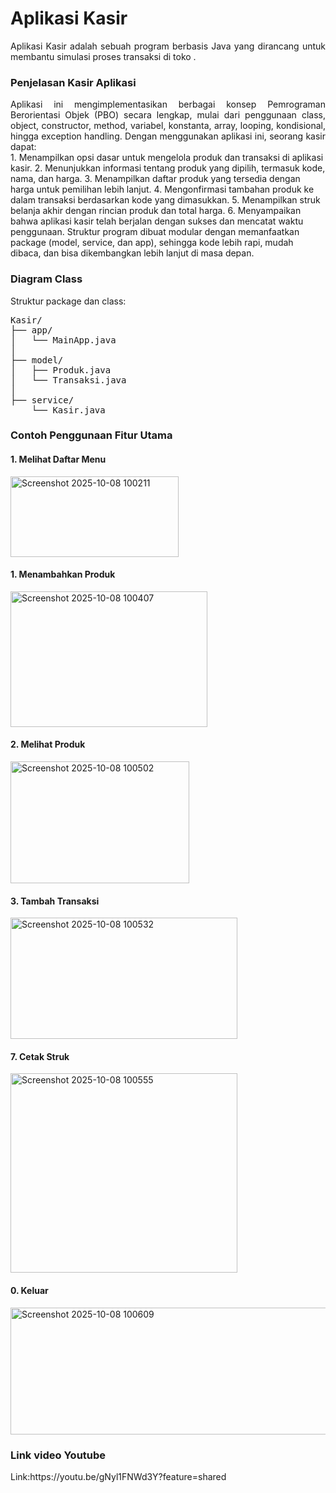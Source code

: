 <h1>Aplikasi Kasir</h1>
<div align="Justify">Aplikasi Kasir  adalah sebuah program berbasis Java yang dirancang untuk membantu simulasi proses transaksi di toko .</div> 
<h3>Penjelasan Kasir Aplikasi</h3>
<div align="Justify">Aplikasi ini mengimplementasikan berbagai konsep Pemrograman Berorientasi Objek (PBO) secara lengkap, mulai dari penggunaan class, object, constructor, method, variabel, konstanta, array, looping, kondisional, hingga exception handling.
Dengan menggunakan aplikasi ini, seorang kasir dapat:</div>
1. Menampilkan opsi dasar untuk mengelola produk dan transaksi di aplikasi kasir.
2. Menunjukkan informasi tentang produk yang dipilih, termasuk kode, nama, dan harga.
3. Menampilkan daftar produk yang tersedia dengan harga untuk pemilihan lebih lanjut.
4. Mengonfirmasi tambahan produk ke dalam transaksi berdasarkan kode yang dimasukkan.
5. Menampilkan struk belanja akhir dengan rincian produk dan total harga.
6. Menyampaikan bahwa aplikasi kasir telah berjalan dengan sukses dan mencatat waktu penggunaan.
 Struktur program dibuat modular dengan memanfaatkan package (model, service, dan app), sehingga kode lebih rapi, mudah dibaca, dan bisa dikembangkan lebih lanjut di masa depan.
<h3>Diagram Class</h3>
Struktur package dan class:
<pre>Kasir/
├── app/
│   └── MainApp.java                
│
├── model/
│   ├── Produk.java                   
│   └── Transaksi.java               
│
├── service/
    └── Kasir.java</pre>
<h3>Contoh Penggunaan Fitur Utama</h3>
<h4>1. Melihat Daftar Menu</h4>
<img width="269" height="129" alt="Screenshot 2025-10-08 100211" src="https://github.com/user-attachments/assets/a2d5bac1-6f31-4bdc-bd91-a12fbfa96267" />
<h4>1. Menambahkan Produk</h4>
<img width="315" height="217" alt="Screenshot 2025-10-08 100407" src="https://github.com/user-attachments/assets/a69792c8-9e7d-482e-82ad-9ad795cd78e4" />
<h4>2. Melihat Produk</h4>
<img width="286" height="195" alt="Screenshot 2025-10-08 100502" src="https://github.com/user-attachments/assets/9fd2ede1-417b-4973-9004-313d20d89938" />
<h4>3. Tambah Transaksi</h4>
<img width="363" height="194" alt="Screenshot 2025-10-08 100532" src="https://github.com/user-attachments/assets/6dfc1b4f-0f67-4aa9-a654-914c7b287855" />
<h4>7. Cetak Struk</h4>
<img width="363" height="319" alt="Screenshot 2025-10-08 100555" src="https://github.com/user-attachments/assets/b49b2801-f378-43d0-8ae2-12ba5c5b8dfe" />
<h4>0. Keluar</h4>
<img width="510" height="203" alt="Screenshot 2025-10-08 100609" src="https://github.com/user-attachments/assets/3f30dd0f-5e76-487f-9b2d-4700fde72317" />
<h3>Link video Youtube</h3>
Link:https://youtu.be/gNyl1FNWd3Y?feature=shared
